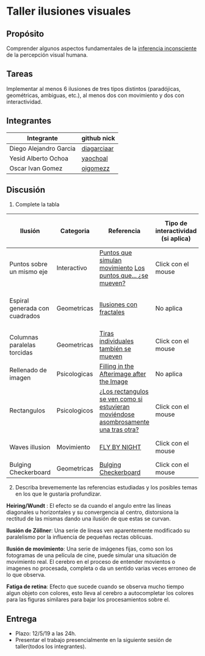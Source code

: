 # Taller ilusiones visuales

## Propósito

Comprender algunos aspectos fundamentales de la [inferencia inconsciente](https://github.com/VisualComputing/Cognitive) de la percepción visual humana.

## Tareas

Implementar al menos 6 ilusiones de tres tipos distintos (paradójicas, geométricas, ambiguas, etc.), al menos dos con movimiento y dos con interactividad.

## Integrantes

|       Integrante      |                 github nick                   |
|-----------------------|-----------------------------------------------|
| Diego Alejandro Garcia| [diagarciaar](https://github.com/diagarciaar) |
| Yesid Alberto Ochoa   | [yaochoal](https://github.com/yaochoal)       |
| Oscar Ivan Gomez      | [oigomezz](https://github.com/oigomezz)       |


## Discusión

1. Complete la tabla

| 		Ilusión			        |  Categoria   | Referencia | Tipo de interactividad (si aplica) | URL código base (si aplica) |
|-------------------------------|--------------|------------|------------------------------------|-----------------------------|
| Puntos sobre un mismo eje     | Interactivo  |[Puntos que simulan movimiento](https://www.lagranimprenta.es/blog/ilusion-visual-puntos-en-circulo.html) [Los puntos que... ¿se mueven?](https://magnet.xataka.com/ciencia/13-ilusiones-visuales-que-haran-que-tu-cabeza-explote)| Click con el mouse                                    |                             |
| Espiral generada con cuadrados| Geometricas  |[Ilusiones con fractales](http://www.opticalillusionsportal.com/55-mind-blasting-fractal-illusions/)            | No aplica                                 |  [Dibujar una espiral partiendo del punto anterior](http://dunadigital.com/processing/2013/08/03/dibujar-una-espiral-partiendo-del-ejemplo-anterior/)  |
| Columnas paralelas torcidas   | Geometricas  |[Tiras individuales también se mueven](https://marcianosmx.com/11-ilusiones-opticas-que-te-sacudiran-el-cerebro/)   | Click con el mouse                                  |                             |
| Rellenado de imagen           | Psicologicas | [Filling in the Afterimage after the Image](http://illusionoftheyear.com/2008/05/filling-in-the-afterimage-after-the-image/)  |  No aplica |                             |
| Rectangulos                   | Psicologicos | [¿Los rectangulos se ven como si estuvieran moviéndose asombrosamente una tras otra?](http://www.flexyourbrain.com/best-optical-illusions/) | Click con el mouse |                             |
| Waves  illusion               | Movimiento   |[FLY BY NIGHT](https://www.opticalillusion.net/category/optical-illusions/)| Click con el mouse|[Muestra circulos en movimiento](https://www.openprocessing.org/sketch/136072)|
| Bulging Checkerboard          | Geometricas  |[Bulging Checkerboard](https://michaelbach.de/ot/ang-KitaokaBulge/index.html)| Click con el mouse| |


2. Describa brevememente las referencias estudiadas y los posibles temas en los que le gustaría profundizar.


**Heiring/Wundt** : El efecto se da cuando el angulo entre las lineas diagonales u horizontales y su convergencia al centro, distorsiona la rectitud de las mismas dando una ilusión de que estas se curvan.

**Ilusión de Zöllner**: Una serie de líneas ven aparentemente modificado su paralelismo por la influencia de pequeñas rectas oblicuas.

**Ilusión de movimiento**: Una serie de imágenes fijas, como son los fotogramas de una película de cine, puede simular una situación de movimiento real. El cerebro en el proceso de entender movientos o imagenes no procesada, completa o da un sentido varias veces erroneo de lo que observa.

**Fatiga de retina**: Efecto que sucede cuando se observa mucho tiempo algun objeto con colores, esto lleva al cerebro a autocompletar los colores para las figuras similares para bajar los procesamientos sobre el.


## Entrega

* Plazo: 12/5/19 a las 24h.
* Presentar el trabajo presencialmente en la siguiente sesión de taller(todos los integrantes).
